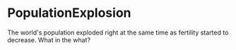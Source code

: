 # PopulationExplosion
The world's population exploded right at the same time as fertility started to decrease. What in the what?
